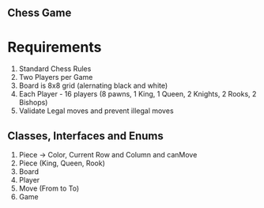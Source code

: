 ## Chess Game 
# Requirements 
1. Standard Chess Rules 
2. Two Players per Game 
3. Board is 8x8 grid (alernating black and white)
4. Each Player - 16 players (8 pawns, 1 King, 1 Queen, 2 Knights, 2 Rooks, 2 Bishops)
5. Validate Legal moves and prevent illegal moves


## Classes, Interfaces and Enums 
1. Piece -> Color, Current Row and Column and canMove
2. Piece (King, Queen, Rook)
3. Board
4. Player 
5. Move (From to To)
6. Game